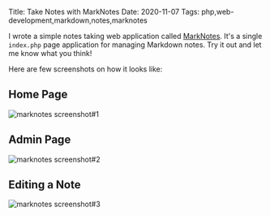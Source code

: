 Title: Take Notes with MarkNotes
Date: 2020-11-07
Tags: php,web-development,markdown,notes,marknotes



I wrote a simple notes taking web application called [MarkNotes](https://github.com/zemian/marknotes). It's a single `index.php` page application for managing Markdown notes. Try it out and let me know what you think!

Here are few screenshots on how it looks like:

## Home Page
![marknotes screenshot#1](/images/posts/2020/marknotes1.png)

## Admin Page
![marknotes screenshot#2](/images/posts/2020/marknotes2.png)

## Editing a Note
![marknotes screenshot#3](/images/posts/2020/marknotes3.png)

